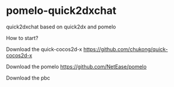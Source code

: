 pomelo-quick2dxchat
===================

quick2dxchat based on quick2dx and pomelo


How to start?

Download the quick-cocos2d-x https://github.com/chukong/quick-cocos2d-x

Download the pomelo https://github.com/NetEase/pomelo

Download the pbc
